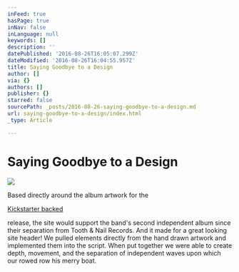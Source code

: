 ```yaml
---
inFeed: true
hasPage: true
inNav: false
inLanguage: null
keywords: []
description: ''
datePublished: '2016-08-26T16:05:07.299Z'
dateModified: '2016-08-26T16:04:55.957Z'
title: Saying Goodbye to a Design
author: []
via: {}
authors: []
publisher: {}
starred: false
sourcePath: _posts/2016-08-26-saying-goodbye-to-a-design.md
url: saying-goodbye-to-a-design/index.html
_type: Article

---
```

# Saying Goodbye to a Design
![](https://the-grid-user-content.s3-us-west-2.amazonaws.com/76344110-d598-4ee8-888c-b11e6833d3c9.png)

Based directly around the album artwork for the

[Kickstarter backed][0]

release, the site would support the band's second independent album since their separation from Tooth & Nail Records. And it made for a great looking site header! We pulled elements directly from the hand drawn artwork and implemented them into the script. When put together we were able to create depth, movement, and the separation of independent waves upon which our rowed row his merry boat.

[0]: https://www.kickstarter.com/projects/thefold/join-the-fold-in-making-our-fourth-album-moving-pa